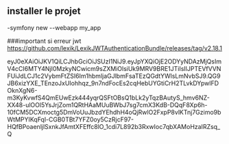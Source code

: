 ## installer le projet
-symfony new --webapp my_app

###important si erreur jwt
https://github.com/lexik/LexikJWTAuthenticationBundle/releases/tag/v2.18.1

eyJ0eXAiOiJKV1QiLCJhbGciOiJSUzI1NiJ9.eyJpYXQiOjE2ODYyNDAzMjQsImV4cCI6MTY4NjI0MzkyNCwicm9sZXMiOlsiUk9MRV9BRE1JTiIsIlJPTEVfVVNFUiJdLCJ1c2VybmFtZSI6Im1hbmljaGJlbmFsaTEzQGdtYWlsLmNvbSJ9.QG9JB6xizYXE_TEnzoJxUIohhqz_9n7ndFocEs2cqHebUYGtiCrH2TLvkDYpwlFDOknXgN6-m3KyKvwfS4QmEUwEzk444yqrQSFtOBsQ1bLk2yTqzBAutyS_hmv6NZ-XX48-ulOOl5YsJrjZom1QRtHAaMUuBWbJ7sg7cmX3KdB-DQqF8Xp6h-10fCM5DCXmoctg5DmVoUuJbzdYEhdhH4oQjRwlO2FxpP8vlKTnj7Gzimo9bWtMPYIKqFql-CGB0TBt7YFZ0oy5CzRjcF97-HQfBPoaenljlSxnkJfAmtXFEffc8lO_1cdi7L892b3RxwIoc7qbXAMoHzaIRZsq_Q